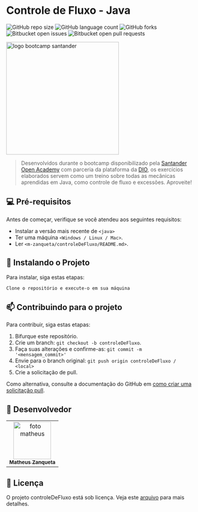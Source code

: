 # Controle de Fluxo - Java

![GitHub repo size](https://img.shields.io/github/repo-size/m-zanqueta/controleDeFluxo?style=for-the-badge)
![GitHub language count](https://img.shields.io/github/languages/count/m-zanqueta/controleDeFluxo?style=for-the-badge)
![GitHub forks](https://img.shields.io/github/forks/m-zanqueta/controleDeFluxo?style=for-the-badge)
![Bitbucket open issues](https://img.shields.io/bitbucket/issues/m-zanqueta/controleDeFluxo?style=for-the-badge)
![Bitbucket open pull requests](https://img.shields.io/bitbucket/pr-raw/m-zanqueta/controleDeFluxo?style=for-the-badge)


<img src="https://github.com/user-attachments/assets/507dfbba-61a7-4375-bb12-2daf8ae545cf" width="300px;" alt="logo bootcamp santander"/><br>


> Desenvolvidos durante o bootcamp disponibilizado pela <a href="https://www.linkedin.com/company/santander-open-academy">Santander Open Academy</a> com parceria da plataforma
> da <a href="https://www.linkedin.com/school/dio-makethechange/posts/?feedView=all">DIO</a>, os exercícios elaborados servem como um treino sobre todas as mecânicas aprendidas
> em Java, como controle de fluxo e excessões.
> Aproveite!

## 💻 Pré-requisitos

Antes de começar, verifique se você atendeu aos seguintes requisitos:

- Instalar a versão mais recente de `<java>`
- Ter uma máquina `<Windows / Linux / Mac>`.
- Ler `<m-zanqueta/controleDeFluxo/README.md>`.

## 🚀 Instalando o Projeto

Para instalar, siga estas etapas:

```
Clone o repositório e execute-o em sua máquina
```

## 📫 Contribuindo para o projeto

Para contribuir, siga estas etapas:

1. Bifurque este repositório.
2. Crie um branch: `git checkout -b controleDeFluxo`.
3. Faça suas alterações e confirme-as: `git commit -m '<mensagem_commit>'`
4. Envie para o branch original: `git push origin controleDeFluxo / <local>`
5. Crie a solicitação de pull.

Como alternativa, consulte a documentação do GitHub em [como criar uma solicitação pull](https://help.github.com/en/github/collaborating-with-issues-and-pull-requests/creating-a-pull-request).

## 🤝 Desenvolvedor

<table>
  <tr>
    <td align="center">
      <a href="https://github.com/m-zanqueta" title="link matheus">
        <img src="https://avatars.githubusercontent.com/u/164265012?v=4" width="100px;" alt="foto matheus"/><br>
        <sub>
          <b>Matheus Zanqueta</b>
        </sub>
      </a>
    </td>
  </tr>
</table>


## 📝 Licença

O projeto controleDeFluxo está sob licença. Veja este [arquivo](LICENSE.md) para mais detalhes. 
